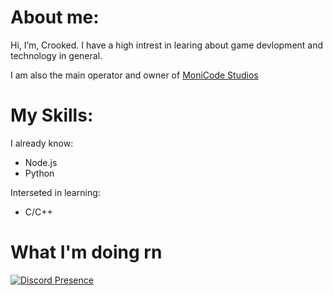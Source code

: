 # About me:
Hi, I’m, Crooked. I have a high intrest in learing about game devlopment and technology in general.

I am also the main operator and owner of [MoniCode Studios](https://github.com/MoniCode-Studios)

# My Skills: 
I already know:
- Node.js
- Python

Interseted in learning:
- C/C++

# What I'm doing rn
[![Discord Presence](https://lanyard.cnrad.dev/api/771962582876553227?animated=true&showDisplayName=true)](https://discord.com/users/771962582876553227)
